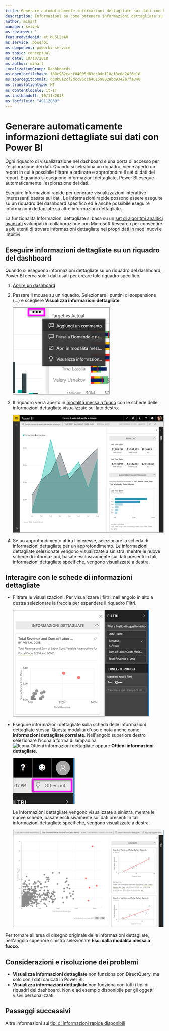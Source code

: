 ```yaml
---
title: Generare automaticamente informazioni dettagliate sui dati con Power BI
description: Informazioni su come ottenere informazioni dettagliate su riquadri del dashboard e set di dati.
author: mihart
manager: kvivek
ms.reviewer: ''
featuredvideoid: et_MLSL2sA8
ms.service: powerbi
ms.component: powerbi-service
ms.topic: conceptual
ms.date: 10/10/2018
ms.author: mihart
LocalizationGroup: Dashboards
ms.openlocfilehash: f68e962eacf04005d83ec0def10cf8e0e24f6e10
ms.sourcegitcommit: dc8b8a2cf2dcc96ccb46159802ebd9342a7fa840
ms.translationtype: HT
ms.contentlocale: it-IT
ms.lasthandoff: 10/11/2018
ms.locfileid: "49112039"
---
```

# <a name="automatically-generate-data-insights-with-power-bi"></a>Generare automaticamente informazioni dettagliate sui dati con Power BI
Ogni riquadro di visualizzazione nel dashboard è una porta di accesso per l'esplorazione dei dati. Quando si seleziona un riquadro, viene aperto un report in cui è possibile filtrare e ordinare e approfondire il set di dati del report. E quando si eseguono informazioni dettagliate, Power BI esegue automaticamente l'esplorazione dei dati.

Eseguire Informazioni rapide per generare visualizzazioni interattive interessanti basate sui dati. Le informazioni rapide possono essere eseguite su un riquadro del dashboard specifico ed è anche possibile eseguire informazioni dettagliate su altre informazioni dettagliate.

La funzionalità Informazioni dettagliate si basa su un [set di algoritmi analitici avanzati](end-user-insight-types.md) sviluppati in collaborazione con Microsoft Research per consentire a più utenti di trovare informazioni dettagliate nei propri dati in modi nuovi e intuitivi.

## <a name="run-insights-on-a-dashboard-tile"></a>Eseguire informazioni dettagliate su un riquadro del dashboard
Quando si eseguono informazioni dettagliate su un riquadro del dashboard, Power BI cerca solo i dati usati per creare tale riquadro specifico. 

1. [Aprire un dashboard](end-user-dashboards.md).
2. Passare il mouse su un riquadro. Selezionare i puntini di sospensione (...) e scegliere **Visualizza informazioni dettagliate**. 

    ![Menu puntini di sospensione](./media/end-user-insights/power-bi-hover.png)


3. Il riquadro verrà aperto in [modalità messa a fuoco](end-user-focus.md) con le schede delle informazioni dettagliate visualizzate sul lato destro.    
   
    ![Modalità messa a fuoco](./media/end-user-insights/pbi-insights-tile.png)    
4. Se un approfondimento attira l'interesse, selezionare la scheda di informazioni dettagliate per un approfondimento. Le informazioni dettagliate selezionate vengono visualizzate a sinistra, mentre le nuove schede di informazioni, basate esclusivamente sui dati presenti in tali informazioni dettagliate specifiche, vengono visualizzate a destra.    

 ## <a name="interact-with-the-insight-cards"></a>Interagire con le schede di informazioni dettagliate
   * Filtrare le visualizzazioni.  Per visualizzare i filtri, nell'angolo in alto a destra selezionare la freccia per espandere il riquadro Filtri.

     ![Informazioni dettagliate e menu Filtri espanso](./media/end-user-insights/power-bi-insights-on-insights.png)
   
   * Eseguire informazioni dettagliate sulla scheda delle informazioni dettagliate stessa. Questa modalità d'uso è nota anche come **informazioni dettagliate correlate**. Nell'angolo superiore destro selezionare l'icona a forma di lampadina ![Icona Ottieni informazioni dettagliate](./media/end-user-insights/power-bi-bulb-icon.png) oppure **Ottieni informazioni dettagliate**.
     
     ![Barra dei menu con l'icona Ottieni informazioni dettagliate](./media/end-user-insights/power-bi-autoinsights-tile.png)
     
     Le informazioni dettagliate vengono visualizzate a sinistra, mentre le nuove schede, basate esclusivamente sui dati presenti in tali informazioni dettagliate specifiche, vengono visualizzate a destra.
     
     ![Informazioni dettagliate in informazioni dettagliate](./media/end-user-insights/power-bi-insights-on-insights-new.png)

Per tornare all'area di disegno originale delle informazioni dettagliate, nell'angolo superiore sinistro selezionare **Esci dalla modalità messa a fuoco**.

## <a name="considerations-and-troubleshooting"></a>Considerazioni e risoluzione dei problemi
- **Visualizza informazioni dettagliate** non funziona con DirectQuery, ma solo con i dati caricati in Power BI.
- **Visualizza informazioni dettagliate** non funziona con tutti i tipi di riquadri del dashboard. Non è ad esempio disponibile per gli oggetti visivi personalizzati.<!--[custom visuals](end-user-custom-visuals.md)-->


## <a name="next-steps"></a>Passaggi successivi
Altre informazioni sui [tipi di informazioni rapide disponibili](end-user-insight-types.md)

